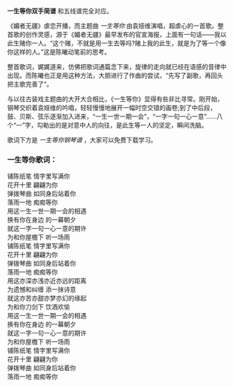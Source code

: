 

**一生等你双手简谱** 和五线谱完全对应。

《媚者无疆》虐恋开播，而主题曲 _一生等你_
由袁娅维演唱，超虐心的一首歌。整首歌的创作灵感，源于《媚者无疆》最早发布的官宣海报，上面有一句话——我以此生赌你一人。“这个赌，不就是用一生去等吗?赌上我的此生，就是为了等一个像你这样的人。”这是陈曦动笔前的思考。

整首歌词，娓娓道来，仿佛把歌词通篇念下来，旋律的走向就已经在语感的音律中出现。而陈曦也正是用这种方法，大胆进行了作曲的尝试，“先写了副歌，再回头把主歌完善了”。

与以往古装戏主题曲的大开大合相比，《一生等你》显得有些非比寻常。刚开始，钢琴交织着袁娅维的吟唱，轻轻慢慢地展开一幅时空交错的画卷;到了中后段，鼓、贝斯、弦乐逐渐加入进来，“一生一世一期一会”，“一字一句一心一意”……八个“一”字，勾勒出的是对意中人的向往，是此生等一人的坚定，瞬间洗脑。

歌词下方是 _一生等你钢琴谱_ ，大家可以免费下载学习。

### 一生等你歌词：

铺陈纸笔 情字里写满你  
花开十里 翩翩为你  
弹拨琴曲 如同身后站着你  
落雨一地 痴痴等你  
用这一生一世一期一会的相遇  
换有你在身边 的一幕朝夕  
就这一字一句一心一意的期许  
为和你屋檐下 听一场雨  
铺陈纸笔 情字里写满你  
花开十里 翩翩为你  
弹拨琴曲 如同身后站着你  
落雨一地 痴痴等你  
用这亦深亦浅亦近亦远的距离  
为遗憾和纠缠 添一抹诗意  
就这亦苦亦甜亦梦亦幻的缘起  
为和你刀剑下 饮酒欢愉  
用这一生一世一期一会的相遇  
换有你在身边 的一幕朝夕  
就这一字一句一心一意的期许  
为和你屋檐下 听一场雨  
铺陈纸笔 情字里写满你  
花开十里 翩翩为你  
弹拨琴曲 如同身后站着你  
落雨一地 痴痴等你

